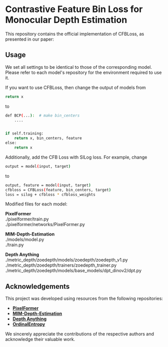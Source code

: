 # Contrastive Feature Bin Loss for Monocular Depth Estimation
This repository contains the official implementation of CFBLoss, as presented in our paper:


## Usage
We set all settings to be identical to those of the corresponding model. Please refer to each model's repository for the environment required to use it.

If you want to use CFBLoss, then change the output of models from
```sh
return x
```
to
```sh
def BCP(...):  # make bin_centers
    ....


if self.training:
    return x, bin_centers, feature
else:
    return x
```

Additionally, add the CFB Loss with SILog loss. For example, change
```sh
output = model(input, target)
```
to
```sh
output, feature = model(input, target)
cfbloss = CFBLoss(feature, bin_centers, target)
loss = silog + cfbloss * cfbloss_weights
```

Modified files for each model:

**PixelFormer**  
./pixelformer/train.py  
./pixelformer/networks/PixelFormer.py  

**MIM-Depth-Estimation**  
./models/model.py  
./train.py  

**Depth Anything**  
./metric_depth/zoedepth/models/zoedepth/zoedepth_v1.py  
./metric_depth/zoedepth/trainers/zoedepth_trainer.py  
./metric_depth/zoedepth/models/base_models/dpt_dinov2/dpt.py  


## Acknowledgements
This project was developed using resources from the following repositories:  

- [**PixelFormer**](https://github.com/ashutosh1807/PixelFormer)  
- [**MIM-Depth-Estimation**](https://github.com/SwinTransformer/MIM-Depth-Estimation)  
- [**Depth Anything**](https://github.com/LiheYoung/Depth-Anything)  
- [**OrdinalEntropy**](https://github.com/needylove/OrdinalEntropy)  

We sincerely appreciate the contributions of the respective authors and acknowledge their valuable work. 
 
